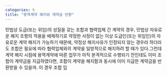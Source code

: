 ```yaml
---
categories: h
title: "용역계약 해지와 계약금 반환"
---
```

민법상 도급(또는 위임)의 성질을 갖는 조합과 협력업체 간 계약의 경우, 민법상 자유로운 해지 조항의 적용을 배제하기로 약정한 사정이 없는 이상 도급인(또는 위임인)의 자유로운 계약 해지가 가능하기 때문에, 약정상 해지사유가 인정되지 않는 경우라 하더라도 조합은 필요에 따라 협력업체와의 계약을 일방적으로 해지하려 할 때가 있다.그런데 계약 해지 시점에 용역계약에 따른 업무가 아직 본격적으로 수행되기 전인데도 이미 조합이 계약금을 지급하였다면, 조합이 계약을 해지함과 동시에 이미 지급한 계약금을 반환받을 수 있을까. 이 경우 조합 입